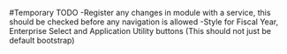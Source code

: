 #Temporary TODO
  -Register any changes in module with a service, this should be checked before any navigation is allowed
  -Style for Fiscal Year, Enterprise Select and Application Utility buttons (This should not just be default bootstrap)